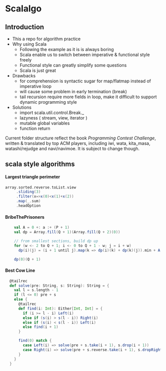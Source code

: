 # Scalalgo

## Introduction

- This a repo for algorithm practice 
- Why using Scala
    + Following the example as it is is always boring
    + Scala enable us to switch between imperative & functional style freely
    + Functional style can greatly simplify some questions
    + Scala is just great
- Drawbacks
    + for comprehension is syntactic sugar for map/flatmap instead of imperative loop
    + will cause some problem in early termination (break)
    + tail recursion require more fields in loop, make it difficult to support dynamic programming style
- Solutions
    + import scala.util.control.Break._
    + lazyness ( stream, view, iterator )
    + mutable global variables
    + function return 

Current folder structure reflect the book _Programming Contest Challenge_, written & translated by top ACM players, including iwi, wata, kita_masa, watashi/rejudge and navi/navimoe. It is subject to change though.

## scala style algorithms

#### Largest triangle perimeter
```scala
array.sorted.reverse.toList.view
     .sliding(3)
     .filter(x=>x(0)<x(1)+x(2))
     .map(_.sum)
     .headOption
```

#### BribeThePrisoners
```scala
    val A = 0 +: a :+ (P + 1)
    val dp = Array.fill(Q + 1)(Array.fill(Q + 2)(0))

    // from smallest sections, build dp up
    for (w <- 2 to Q + 1; i <- 0 to Q + 1 - w; j = i + w)
      dp(i)(j) = (i + 1 until j).map(k => dp(i)(k) + dp(k)(j)).min + A(j) + 2 - A(i)

    dp(0)(Q + 1)
```

#### Best Cow Line
```scala
  @tailrec
  def solve(pre: String, s: String): String = {
    val l = s.length - 1
    if (l <= 0) pre + s
    else {
      @tailrec
      def find(i: Int): Either[Int, Int] = {
        if (i >= l - i) Left(i)
        else if (s(i) > s(l - i)) Right(i)
        else if (s(i) < s(l - i)) Left(i)
        else find(i + 1)
      }

      find(0) match {
        case Left(i) => solve(pre + s.take(i + 1), s.drop(i + 1))
        case Right(i) => solve(pre + s.reverse.take(i + 1), s.dropRight(i + 1))
      }
    }
  }

```

